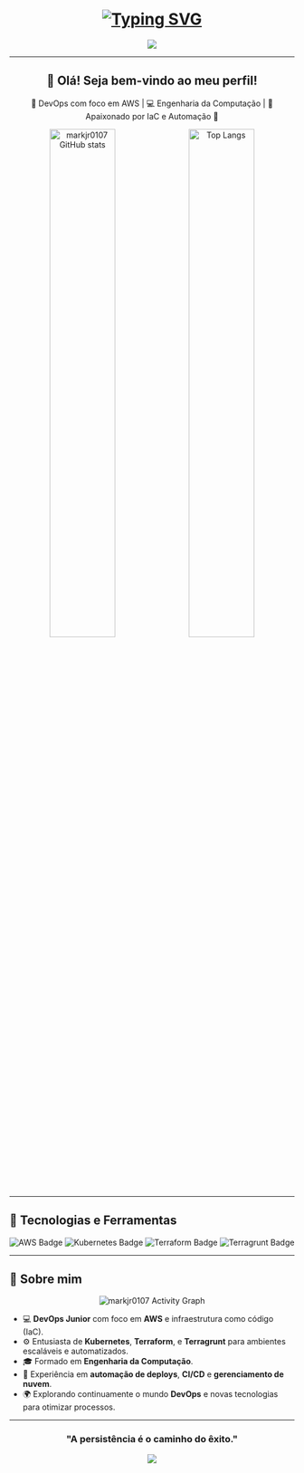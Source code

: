 <h1 align="center">
  <a href="https://git.io/typing-svg">
    <img src="https://readme-typing-svg.demolab.com/?lines=Olá,+sou+Mark+Davis+Junior!;Bem-vindo+ao+meu+GitHub!" alt="Typing SVG">
  </a>
</h1>

<div align="center">
  <img src="https://capsule-render.vercel.app/api?type=waving&color=7B42BC&height=100&section=header"/>
</div>

---

<div align="center">
  <h2>👋 Olá! Seja bem-vindo ao meu perfil!</h2>
  <p>🌟 DevOps com foco em AWS | 💻 Engenharia da Computação | 🚀 Apaixonado por IaC e Automação 🌟</p>
</div>

<div align="center">
  <img src="https://github-readme-stats.vercel.app/api?username=markjr0107&show_icons=true&theme=dracula&hide_border=true" alt="markjr0107 GitHub stats" width="48%">
  <img src="https://github-readme-stats.vercel.app/api/top-langs/?username=markjr0107&hide_progress=true&theme=dracula&layout=compact&hide_border=true" alt="Top Langs" width="48%">
</div>

---

## 🚀 Tecnologias e Ferramentas

<div align="center">
  <img src="https://img.shields.io/badge/AWS-232F3E?style=for-the-badge&logo=amazon-aws&logoColor=white" alt="AWS Badge">
  <img src="https://img.shields.io/badge/Kubernetes-326CE5?style=for-the-badge&logo=kubernetes&logoColor=white" alt="Kubernetes Badge">
  <img src="https://img.shields.io/badge/Terraform-7B42BC?style=for-the-badge&logo=terraform&logoColor=white" alt="Terraform Badge">
  <img src="https://img.shields.io/badge/Terragrunt-222222?style=for-the-badge&logo=terraform&logoColor=white" alt="Terragrunt Badge">
</div>

---

## 🌱 Sobre mim

<div align="center">
  <img src="https://github-readme-activity-graph.vercel.app/graph?username=markjr0107&theme=dracula&bg_color=282a36&hide_border=true" alt="markjr0107 Activity Graph"/>
</div>

- 💻 **DevOps Junior** com foco em **AWS** e infraestrutura como código (IaC).
- ⚙️ Entusiasta de **Kubernetes**, **Terraform**, e **Terragrunt** para ambientes escaláveis e automatizados.
- 🎓 Formado em **Engenharia da Computação**.
- 💼 Experiência em **automação de deploys**, **CI/CD** e **gerenciamento de nuvem**.
- 🌍 Explorando continuamente o mundo **DevOps** e novas tecnologias para otimizar processos.

---

<div align="center">
  <h3> "A persistência é o caminho do êxito." </h3>
</div>

<div align="center">
  <img src="https://capsule-render.vercel.app/api?type=waving&color=7B42BC&height=100&section=footer"/>
</div>
